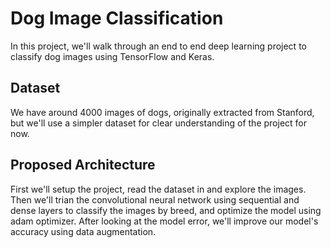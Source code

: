 # Dog Image Classification
In this project, we'll walk through an end to end deep learning project to classify dog images using TensorFlow and Keras.

## Dataset
We have around 4000 images of dogs, originally extracted from Stanford, but we'll use a simpler dataset for clear understanding of the project for now. 

## Proposed Architecture 
First we'll setup the project, read the dataset in and explore the images. Then we'll trian the convolutional neural network using sequential and dense layers to classify the images by breed, and optimize the model using adam optimizer. After looking at the model error, we'll improve our model's accuracy using data augmentation. 

